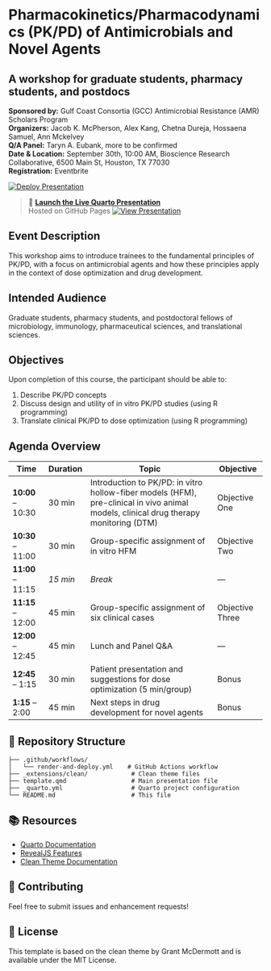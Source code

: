 # Pharmacokinetics/Pharmacodynamics (PK/PD) of Antimicrobials and Novel Agents
## A workshop for graduate students, pharmacy students, and postdocs

**Sponsored by:** Gulf Coast Consortia (GCC) Antimicrobial Resistance (AMR) Scholars Program  
**Organizers:** Jacob K. McPherson, Alex Kang, Chetna Dureja, Hossaena Samuel, Ann Mckelvey  
**Q/A Panel:** Taryn A. Eubank, more to be confirmed  
**Date & Location:** September 30th, 10:00 AM, Bioscience Research Collaborative, 6500 Main St, Houston, TX 77030  
**Registration:** Eventbrite  


[![Deploy Presentation](https://github.com/JacobKMcPherson/workshop_pkpd_antimicrobials/actions/workflows/render-and-deploy.yml/badge.svg)](https://github.com/JacobKMcPherson/workshop_pkpd_antimicrobials/actions/workflows/render-and-deploy.yml)

> 🚀 **[Launch the Live Quarto Presentation](https://jacobkmcpherson.github.io/workshop_pkpd_antimicrobials/)**  
> Hosted on GitHub Pages [![View Presentation](https://img.shields.io/badge/Quarto-Presentation-blue?logo=quarto)](https://jacobkmcpherson.github.io/workshop_pkpd_antimicrobials/)


## Event Description

This workshop aims to introduce trainees to the fundamental principles of PK/PD, with a focus on antimicrobial agents and how these principles apply in the context of dose optimization and drug development.

## Intended Audience
Graduate students, pharmacy students, and postdoctoral fellows of microbiology, immunology, pharmaceutical sciences, and translational sciences.

## Objectives
Upon completion of this course, the participant should be able to:

1. Describe PK/PD concepts  
2. Discuss design and utility of in vitro PK/PD studies (using R programming)  
3. Translate clinical PK/PD to dose optimization (using R programming)  

## Agenda Overview

| Time            | Duration  | Topic                                                                 | Objective      |
|-----------------|-----------|----------------------------------------------------------------------|----------------|
| **10:00** – 10:30   | 30 min    | Introduction to PK/PD: in vitro hollow-fiber models (HFM), pre-clinical in vivo animal models, clinical drug therapy monitoring (DTM) | Objective One |
| **10:30** – 11:00   | 30 min    | Group-specific assignment of in vitro HFM                            | Objective Two |
| **11:00** – 11:15   | _15 min_    | _Break_                                                                | —              |
| **11:15** – 12:00   | 45 min    | Group-specific assignment of six clinical cases                      | Objective Three |
| **12:00** – 12:45   | 45 min    | Lunch and Panel Q&A                                                  | —              |
| **12:45** – 1:15    | 30 min    | Patient presentation and suggestions for dose optimization (5 min/group) | Bonus       |
| **1:15** – 2:00     | 45 min    | Next steps in drug development for novel agents                      | Bonus          |

## 📁 Repository Structure

```
├── .github/workflows/
│   └── render-and-deploy.yml    # GitHub Actions workflow
├── _extensions/clean/            # Clean theme files
├── template.qmd                  # Main presentation file
├── _quarto.yml                   # Quarto project configuration
└── README.md                     # This file
```

## 📚 Resources

- [Quarto Documentation](https://quarto.org/docs/)
- [RevealJS Features](https://quarto.org/docs/presentations/revealjs/)
- [Clean Theme Documentation](https://github.com/grantmcdermott/quarto-revealjs-clean)

## 🤝 Contributing

Feel free to submit issues and enhancement requests!

## 📄 License

This template is based on the clean theme by Grant McDermott and is available under the MIT License.
